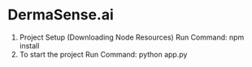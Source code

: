 # DermaSense.ai
1) Project Setup (Downloading Node Resources)
   Run Command: npm install
2) To start the project
   Run Command: python app.py
